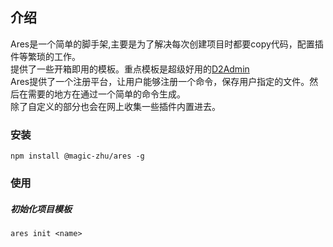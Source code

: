 ## 介绍

Ares是一个简单的脚手架,主要是为了解决每次创建项目时都要copy代码，配置插件等繁琐的工作。<br>
提供了一些开箱即用的模板。重点模板是超级好用的[D2Admin](https://github.com/d2-projects/d2-admin)<br>
Ares提供了一个注册平台，让用户能够注册一个命令，保存用户指定的文件。然后在需要的地方在通过一个简单的命令生成。<br>
除了自定义的部分也会在网上收集一些插件内置进去。<br>

### 安装

```shell
npm install @magic-zhu/ares -g
```

### 使用

##### 初始化项目模板

```shell
ares init <name>
```

